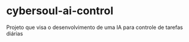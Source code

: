 # cybersoul-ai-control
Projeto que visa o desenvolvimento de uma IA para controle de tarefas diárias
